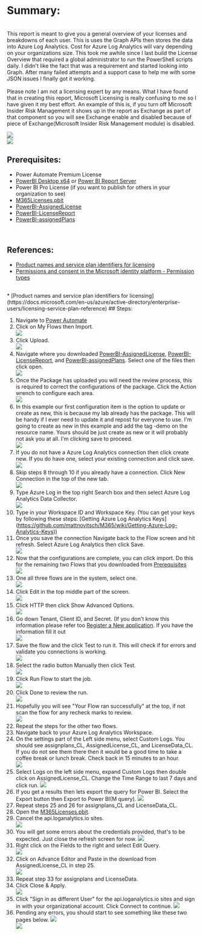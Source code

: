 # Summary:
<BR>
This report is meant to give you a general overview of your licenses and breakdowns of each user. This is uses the Graph APIs then stores the data into Azure Log Analytics. Cost for Azure Log Analytics will vary depending on your organizations size. This took me awhile since I last build the License Overview that required a global administrator to run the PowerShell scripts daily. I didn't like the fact that was a requirement and started looking into Graph. After many failed attempts and a support case to help me with some JSON issues I finally got it working.<BR>
<BR> Please note I am not a licensing expert by any means. What I have found that in creating this report, Microsoft Licensing is really confusing to me so I have given it my best effort. An example of this is, if you turn off Microsoft Insider Risk Management it shows up in the report as Exchange as part of that component so you will see Exchange enable and disabled because of piece of Exchange(Microsoft Insider Risk Management module) is disabled.

![](https://github.com/mattnovitsch/M365/blob/main/M365License/M365L30.jpg)<BR>
![](https://github.com/mattnovitsch/M365/blob/main/M365License/M365L31.jpg)

## Prerequisites: <br>

* Power Automate Premium License
* [PowerBI Desktop x64](https://www.microsoft.com/en-us/download/details.aspx?id=58494) or [Power BI Report Server](https://powerbi.microsoft.com/en-us/report-server/)
* Power BI Pro License (if you want to publish for others in your organization to see)
* [M365Licenses.pbit](https://github.com/mattnovitsch/M365/blob/main/M365License/M365Licenses.pbit)
* [PowerBI-AssignedLicense](https://github.com/mattnovitsch/M365/blob/main/PowerBI-AssignedLicense_20211011134926.zip)
* [PowerBI-LicenseReport](https://github.com/mattnovitsch/M365/blob/main/PowerBI-LicenseReport_20211011135031.zip)
* [PowerBI-assignedPlans](https://github.com/mattnovitsch/M365/blob/main/PowerBI-assignedPlans_20211011135001.zip)
<BR>

## References:

* [Product names and service plan identifiers for licensing](https://docs.microsoft.com/en-us/azure/active-directory/enterprise-users/licensing-service-plan-reference)
* [Permissions and consent in the Microsoft identity platform - Permission types](https://docs.microsoft.com/en-us/azure/active-directory/develop/v2-permissions-and-consent?WT.mc_id=Portal-Microsoft_AAD_RegisteredApps#permission-types)
<BR>
* [Product names and service plan identifiers for licensing](https://docs.microsoft.com/en-us/azure/active-directory/enterprise-users/licensing-service-plan-reference)
## Steps: <BR>

1. Navigate to [Power Automate](https://flow.microsoft.com)
2. Click on My Flows then Import. <BR>
![](https://github.com/mattnovitsch/M365/blob/main/M365License/M365L1.jpg)
3. Click Upload. <BR>
![](https://github.com/mattnovitsch/M365/blob/main/M365License/M365L2.jpg)
4. Navigate where you downloaded [PowerBI-AssignedLicense](https://github.com/mattnovitsch/M365/blob/main/PowerBI-AssignedLicense_20211009122143.zip),  [PowerBI-LicenseReport](https://github.com/mattnovitsch/M365/blob/main/PowerBI-LicenseReport_20211009122547.zip), and [PowerBI-assignedPlans](https://github.com/mattnovitsch/M365/blob/main/PowerBI-assignedPlans_20211009121621.zip). Select one of the files then click open. <BR>
![](https://github.com/mattnovitsch/M365/blob/main/M365License/M365L3.jpg)
5. Once the Package has uploaded you will need the review process, this is required to correct the configurations of the package. Click the Action wrench to configure each area.<BR>
![](https://github.com/mattnovitsch/M365/blob/main/M365License/M365L4.jpg)
6. In this example our first configuration item is the option to update or create as new, this is because my lab already has the package. This will be handy if I ever need to update it and repost for everyone to use. I'm going to create as new in this example and add the tag -demo on the resource name. Yours should be just create as new or it will probably not ask you at all. I'm clicking save to proceed.  <BR>
![](https://github.com/mattnovitsch/M365/blob/main/M365License/M365L5.jpg)
7. If you do not have a Azure Log Analytics connection then click create new. If you do have one, select your existing connection and click save.  <BR>
![](https://github.com/mattnovitsch/M365/blob/main/M365License/M365L6.jpg)
8. Skip steps 8 through 10 if you already have a connection. Click New Connection in the top of the new tab. <BR>
![](https://github.com/mattnovitsch/M365/blob/main/M365License/M365L7.jpg)
9. Type Azure Log in the top right Search box and then select Azure Log Analytics Data Collector. <BR>
![](https://github.com/mattnovitsch/M365/blob/main/M365License/M365L8.jpg)
10. Type in your Workspace ID and Workspace Key. (You can get your keys by following these steps: [Getting Azure Log Analytics Keys] <BR>(https://github.com/mattnovitsch/M365/wiki/Getting-Azure-Log-Analytics-Keys))
11. Once you save the connection Navigate back to the Flow screen and hit refresh. Select Azure Log Analytics then click Save. <BR>
![](https://github.com/mattnovitsch/M365/blob/main/M365License/M365L9.jpg)
12. Now that the configurations are complete, you can click import. Do this for the remaining two Flows that you downloaded from [Prerequisites](https://github.com/mattnovitsch/M365/wiki/M365-Licensing-Overview---In-Progress/_edit#prerequisites-) <BR>
![](https://github.com/mattnovitsch/M365/blob/main/M365License/M365L10.jpg)
13. One all three flows are in the system, select one.  <BR>
![](https://github.com/mattnovitsch/M365/blob/main/M365License/M365L11.jpg)
14. Click Edit in the top middle part of the screen. <BR>
![](https://github.com/mattnovitsch/M365/blob/main/M365License/M365L12.jpg)
15. Click HTTP then click Show Advanced Options. <BR>
![](https://github.com/mattnovitsch/M365/blob/main/M365License/M365L13.jpg)
16. Go down Tenant, Client ID, and Secret. (If you don't know this information please refer too [Register a New application](https://github.com/mattnovitsch/M365/wiki/Register-a-New-application). If you have the information fill it out <BR>
![](https://github.com/mattnovitsch/M365/blob/main/M365License/M365L14.jpg)
17. Save the flow and the click Test to run it. This will check if for errors and validate you connections is working. <BR>
![](https://github.com/mattnovitsch/M365/blob/main/M365License/M365L15.jpg)
18. Select the radio button Manually then click Test. <BR>
![](https://github.com/mattnovitsch/M365/blob/main/M365License/M365L16.jpg)
19. Click Run Flow to start the job.  <BR>
![](https://github.com/mattnovitsch/M365/blob/main/M365License/M365L17.jpg)
20. Click Done to review the run. <BR>
![](https://github.com/mattnovitsch/M365/blob/main/M365License/M365L18.jpg)
21. Hopefully you will see "Your Flow ran successfully" at the top, if not scan the flow for any recheck marks to review. <BR>
![](https://github.com/mattnovitsch/M365/blob/main/M365License/M365L19.jpg)
22. Repeat the steps for the other two flows. <br>
23. Navigate back to your Azure Log Analytics Workspace. <br>
24. On the settings part of the Left side menu, select Custom Logs. You should see assignplans_CL, AssignedLicense_CL, and LicenseData_CL. If you do not see them there then it would be a good time to take a coffee break or lunch break. Check back in 15 minutes to an hour. <br>
![](https://github.com/mattnovitsch/M365/blob/main/M365License/M365L20.jpg)
25. Select Logs on the left side menu, expand Custom Logs then double click on AssignedLicense_CL. Change the Time Range to last 7 days and click run.
![](https://github.com/mattnovitsch/M365/blob/main/M365License/M365L21.jpg)
26. If you get a results then lets export the query for Power BI. Select the Export button then Export to Power BI(M query).
![](https://github.com/mattnovitsch/M365/blob/main/M365License/M365L22.jpg)
27. Repeat steps 25 and 26 for assignplans_CL and LicenseData_CL.<BR>
28. Open the [M365Licenses.pbit](https://github.com/mattnovitsch/M365/blob/main/M365License/M365Licenses.pbit). <BR>
29. Cancel the api.loganalytics.io sites. <BR>
![](https://github.com/mattnovitsch/M365/blob/main/M365License/M365L24.jpg)
30. You will get some errors about the credentials provided, that's to be expected. Just close the refresh screen for now.
![](https://github.com/mattnovitsch/M365/blob/main/M365License/M365L25.jpg)
31. Right click on the Fields to the right and select Edit Query. <BR>
![](https://github.com/mattnovitsch/M365/blob/main/M365License/M365L26.jpg)
32. Click on Advance Editor and Paste in the download from AssignedLicense_CL in step 25. <BR>
![](https://github.com/mattnovitsch/M365/blob/main/M365License/M365L27.jpg)
33. Repeat step 33 for assignplans and LicenseData.<BR>
34. Click Close & Apply. <BR>
![](https://github.com/mattnovitsch/M365/blob/main/M365License/M365L28.jpg)
35. Click "Sign in as different User" for the api.loganalytics.io sites and sign in with your organizational account. Click Connect to continue.
![](https://github.com/mattnovitsch/M365/blob/main/M365License/M365L29.jpg)
36. Pending any errors, you should start to see something like these two pages below.
![](https://github.com/mattnovitsch/M365/blob/main/M365License/M365L30.jpg)<BR>
![](https://github.com/mattnovitsch/M365/blob/main/M365License/M365L31.jpg)
